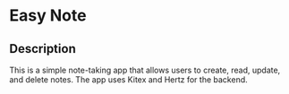 # Easy Note

## Description
This is a simple note-taking app that allows users to create, read, update, and delete notes. The app uses Kitex and Hertz for the backend.